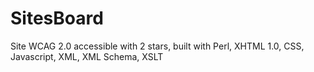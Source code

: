 # SitesBoard
Site WCAG 2.0 accessible with 2 stars, built with Perl, XHTML 1.0, CSS, Javascript, XML, XML Schema, XSLT 
